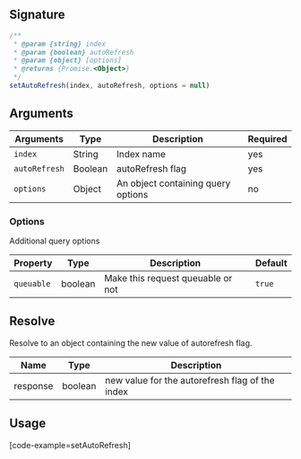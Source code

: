 ## Signature

``` javascript
/**
 * @param {string} index
 * @param {boolean} autoRefresh
 * @param {object} [options]
 * @returns {Promise.<Object>}
 */
setAutoRefresh(index, autoRefresh, options = null)
```

## Arguments

| Arguments     | Type        | Description                         | Required
|---------------|-------------|-------------------------------------|----------
| ``index``     | String      | Index name | yes
| ``autoRefresh``| Boolean    | autoRefresh flag | yes
| ``options``   | Object      | An object containing query options | no

### __Options__

Additional query options

| Property | Type    | Description                       | Default |
| -------- | ------- | --------------------------------- | ------- |
| `queuable` | boolean | Make this request queuable or not | `true` |

## Resolve

Resolve to an object containing the new value of autorefresh flag.

| Name | Type | Description
|------|------|-------------
| response | boolean | new value for the autorefresh flag of the index


## Usage

[code-example=setAutoRefresh]